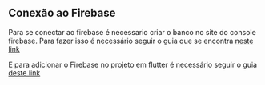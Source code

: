 ## Conexão ao Firebase

Para se conectar ao firebase é necessario criar o banco no site do console firebase. Para fazer isso
é necessário seguir o guia que se encontra [neste link](https://firebase.google.com/docs/firestore/quickstart?hl=pt-br)

E para adicionar o Firebase no projeto em flutter é necessário seguir o guia [deste link](https://firebase.google.com/docs/flutter/setup?hl=pt-br&platform=ios)